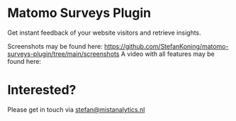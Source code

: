 # Matomo Surveys Plugin
Get instant feedback of your website visitors and retrieve insights.

Screenshots may be found here: https://github.com/StefanKoning/matomo-surveys-plugin/tree/main/screenshots
A video with all features may be found here: 

# Interested?
Please get in touch via stefan@mistanalytics.nl
